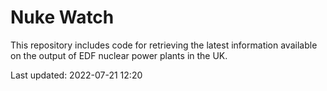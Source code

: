 # Nuke Watch

This repository includes code for retrieving the latest information available on the output of EDF nuclear power plants in the UK.

Last updated: 2022-07-21 12:20
